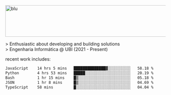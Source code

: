
<img width="1415" height="100" alt="blu" src="https://github.com/rdsilva01/rdsilva01/assets/101207588/deb060e5-d035-4f09-b511-e3f50605b207">

\> Enthusiastic about developing and building solutions <br>
\> Engenharia Informática @ UBI (2021 - Present)

<!-- <a href="https://www.rodrigosilva.live/">personal website</a> 🏁 -->

<!-- ![](https://komarev.com/ghpvc/?username=rdsilva01) -->

recent work includes:
<!--START_SECTION:waka-->

```txt
JavaScript    14 hrs 5 mins   ██████████████▓░░░░░░░░░░   58.18 %
Python        4 hrs 53 mins   █████░░░░░░░░░░░░░░░░░░░░   20.19 %
Bash          1 hr 15 mins    █▒░░░░░░░░░░░░░░░░░░░░░░░   05.18 %
JSON          1 hr 8 mins     █▒░░░░░░░░░░░░░░░░░░░░░░░   04.69 %
TypeScript    58 mins         █░░░░░░░░░░░░░░░░░░░░░░░░   04.04 %
```

<!--END_SECTION:waka-->

